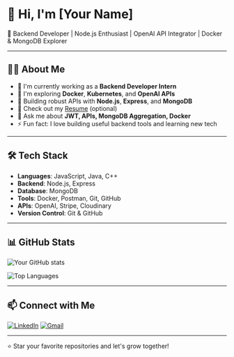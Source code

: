 # 👋 Hi, I'm [Your Name]

🚀 Backend Developer | Node.js Enthusiast | OpenAI API Integrator | Docker & MongoDB Explorer

---

## 👨‍💻 About Me

- 🔭 I'm currently working as a **Backend Developer Intern**
- 🌱 I'm exploring **Docker**, **Kubernetes**, and **OpenAI APIs**
- 💼 Building robust APIs with **Node.js**, **Express**, and **MongoDB**
- 📄 Check out my [Resume](https://link-to-your-resume.pdf) (optional)
- 💬 Ask me about **JWT, APIs, MongoDB Aggregation, Docker**
- ⚡ Fun fact: I love building useful backend tools and learning new tech

---

## 🛠️ Tech Stack

- **Languages**: JavaScript, Java, C++
- **Backend**: Node.js, Express
- **Database**: MongoDB
- **Tools**: Docker, Postman, Git, GitHub
- **APIs**: OpenAI, Stripe, Cloudinary
- **Version Control**: Git & GitHub

---

## 📊 GitHub Stats

![Your GitHub stats](https://github-readme-stats.vercel.app/api?username=your-username&show_icons=true&theme=radical)

![Top Languages](https://github-readme-stats.vercel.app/api/top-langs/?username=your-username&layout=compact&theme=radical)

---

## 📫 Connect with Me

[![LinkedIn](https://img.shields.io/badge/LinkedIn-blue?logo=linkedin&logoColor=white)](https://linkedin.com/in/your-linkedin)
[![Gmail](https://img.shields.io/badge/Gmail-red?logo=gmail&logoColor=white)](mailto:your.email@gmail.com)

---

⭐️ Star your favorite repositories and let's grow together!
